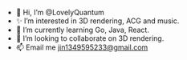 - 👋 Hi, I’m @LovelyQuantum
- ✨ I’m interested in 3D rendering, ACG and music.
- 🌱 I’m currently learning Go, Java, React.
- 💞️ I’m looking to collaborate on 3D rendering.
- 📫 Email me jin1349595233@gmail.com

<!---
LovelyQuantum/LovelyQuantum is a ✨ special ✨ repository because its `README.md` (this file) appears on your GitHub profile.
You can click the Preview link to take a look at your changes.
--->
